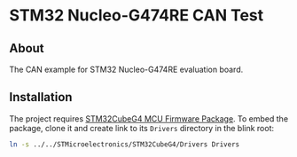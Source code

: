 # STM32 Nucleo-G474RE CAN Test

## About

The CAN example for STM32 Nucleo-G474RE evaluation board.

## Installation

The project requires [STM32CubeG4 MCU Firmware Package](https://github.com/STMicroelectronics/STM32CubeG4). To embed the package, clone it and create link to its `Drivers` directory in the blink root:
```bash
ln -s ../../STMicroelectronics/STM32CubeG4/Drivers Drivers
```
